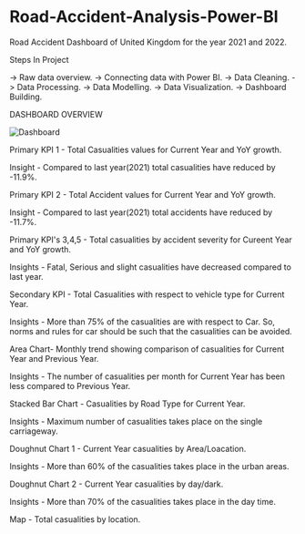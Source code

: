 # Road-Accident-Analysis-Power-BI
Road Accident Dashboard of United Kingdom for the year 2021 and 2022.

Steps In Project

-> Raw data overview.
-> Connecting data with Power BI.
-> Data Cleaning.
-> Data Processing.
-> Data Modelling.
-> Data Visualization.
-> Dashboard Building.

DASHBOARD OVERVIEW

![Dashboard](https://github.com/Sandeep1203tech/Road-Accident-Analysis-Power-BI/assets/78650502/827cb83e-7803-4e7c-adbd-b10fb8dc8e1e)


Primary KPI 1 - Total Casualities values for Current Year and YoY growth. 

Insight - Compared to last year(2021) total casualities have reduced by -11.9%.

Primary KPI 2 - Total Accident values for Current Year and YoY growth. 

Insight -  Compared to last year(2021) total accidents have reduced by -11.7%.

Primary KPI's 3,4,5 - Total casualities by accident severity for Cureent Year and YoY growth.

Insights - Fatal, Serious and slight casualities have decreased compared to last year.

Secondary KPI - Total Casualities with respect to vehicle type for Current Year.

Insights - More than 75% of the casualities are with respect to Car. So, norms and rules for car should be such that the casualities can be avoided.

Area Chart- Monthly trend showing comparison of casualities for Current Year and Previous Year.

Insights - The number of casualities per month for Current Year has been less compared to Previous Year.

Stacked Bar Chart - Casualities by Road Type for Current Year.

Insights - Maximum number of casualities takes place on the single carriageway.

Doughnut Chart 1 - Current Year casualities by Area/Loacation.

Insights - More than 60% of the casualities takes place in the urban areas.

Doughnut Chart 2 - Current Year casualities by day/dark.

Insights - More than 70% of the casualities takes place in the day time.

Map - Total casualities by location.




